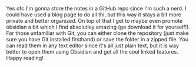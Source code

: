 Yes ofc I'm gonna store the notes in a GitHub repo since I'm such a nerd. I could have used a blog page to do all thi, but this way it stays a bit more private and better organized. On top of that I get to maybe even promote obsidian a bit which I find absolutley amazing (go download it for yourself!).
For those unfamiliar with Git, you can either clone the repository (just make sure you have Git installed firsthand) or save the folder in a zipped file. You can read them in any text editor since it's all just plain text, but it is way better to open them using Obsidian and get all the cool linked features.
Happy reading!
